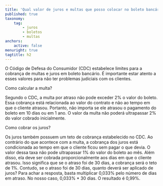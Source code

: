 ```yaml
---
title: 'Qual valor de juros e multas que posso colocar no boleto bancário?'
published: true
taxonomy:
    tag:
        - juros
        - boletos
        - multas
anchors:
    active: false
menuright: true
tagtitle: h2
---
```


O Código de Defesa do Consumidor (CDC) estabelece limites para a cobrança de multas e juros em boleto bancário. É importante estar atento a esses valores para não ter problemas judiciais com os clientes. 

Como calcular a multa?

Segundo o CDC, a multa por atraso não pode exceder 2% o valor do boleto. Essa cobrança está relacionada ao valor do contrato e não ao tempo em que o cliente atrasou. Portanto, não importa se ele atrasou o pagamento do boleto em 10 dias ou em 1 ano. O valor da multa não poderá ultrapassar 2% do valor cobrado inicialmente.

Como cobrar os juros?

Os juros também possuem um teto de cobrança estabelecido no CDC. Ao contrário do que acontece com a multa, a cobrança dos juros está condicionada ao tempo em que o cliente ficou sem pagar o que devia.
O valor dessa taxa não pode ultrapassar 1% do valor do boleto ao mês. Além disso, ela deve ser cobrada proporcionalmente aos dias em que o cliente atrasou. Isso significa que se o atraso foi de 30 dias, a cobrança será o teto de 1%. Contudo, se o atraso foi de 30 dias, quanto deverá ser aplicado de juros?
Para achar a resposta, basta multiplicar 0,033% pelo número de dias em atraso. No nosso caso, 0,033% * 30 dias. O resultado é 0,99%.

